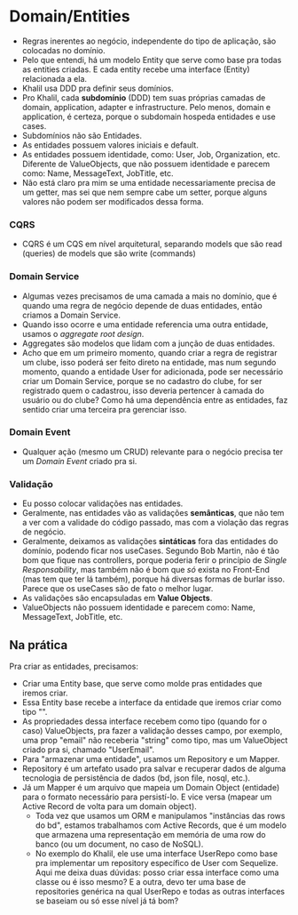# Domain/Entities

- Regras inerentes ao negócio, independente do tipo de aplicação, são colocadas no domínio.
- Pelo que entendi, há um modelo Entity que serve como base pra todas as entities criadas. E cada entity recebe uma interface (Entity<interface>) relacionada a ela.
- Khalil usa DDD pra definir seus domínios.
- Pro Khalil, cada **subdomínio** (DDD) tem suas próprias camadas de domain, application, adapter e infrastructure. Pelo menos, domain e application, é certeza, porque o subdomain hospeda entidades e use cases.
- Subdomínios não são Entidades.
- As entidades possuem valores iniciais e default.
- As entidades possuem identidade, como: User, Job, Organization, etc. Diferente de ValueObjects, que não possuem identidade e parecem como: Name, MessageText, JobTitle, etc.
- Não está claro pra mim se uma entidade necessariamente precisa de um getter, mas sei que nem sempre cabe um setter, porque alguns valores não podem ser modificados dessa forma.

### CQRS

- CQRS é um CQS em nível arquitetural, separando models que são read (queries) de models que são write (commands)

### Domain Service

- Algumas vezes precisamos de uma camada a mais no domínio, que é quando uma regra de negócio depende de duas entidades, então criamos a Domain Service.
- Quando isso ocorre e uma entidade referencia uma outra entidade, usamos o *aggregate root design*.
- Aggregates são modelos que lidam com a junção de duas entidades.
- Acho que em um primeiro momento, quando criar a regra de registrar um clube, isso poderá ser feito direto na entidade, mas num segundo momento, quando a entidade User for adicionada, pode ser necessário criar um Domain Service, porque se no cadastro do clube, for ser registrado quem o cadastrou, isso deveria pertencer à camada do usuário ou do clube? Como há uma dependência entre as entidades, faz sentido criar uma terceira pra gerenciar isso.

### Domain Event

- Qualquer ação (mesmo um CRUD) relevante para o negócio precisa ter um *Domain Event* criado pra si.

### Validação

- Eu posso colocar validações nas entidades.
- Geralmente, nas entidades vão as validações **semânticas**, que não tem a ver com a validade do código passado, mas com a violação das regras de negócio.
- Geralmente, deixamos as validações **sintáticas** fora das entidades do domínio, podendo ficar nos useCases. Segundo Bob Martin, não é tão bom que fique nas controllers, porque poderia ferir o princípio de *Single Responsability*, mas também não é bom que *só* exista no Front-End (mas tem que ter lá também), porque há diversas formas de burlar isso. Parece que os useCases são de fato o melhor lugar.
- As validações são encapsuladas em **Value Objects**.
- ValueObjects não possuem identidade e parecem como: Name, MessageText, JobTitle, etc.

## Na prática

Pra criar as entidades, precisamos:
- Criar uma Entity base, que serve como molde pras entidades que iremos criar.
- Essa Entity base recebe a interface da entidade que iremos criar como tipo "<IEntidadeProps>".
- As propriedades dessa interface recebem como tipo (quando for o caso) ValueObjects, pra fazer a validação desses campo, por exemplo, uma prop "email" não receberia "string" como tipo, mas um ValueObject criado pra si, chamado "UserEmail".
- Para "armazenar uma entidade", usamos um Repository e um Mapper.
- Repository é um artefato usado pra salvar e recuperar dados de alguma tecnologia de persistência de dados (bd, json file, nosql, etc.).
- Já um Mapper é um arquivo que mapeia um Domain Object (entidade) para o formato necessário para persistí-lo. E vice versa (mapear um Active Record de volta para um domain object).
  - Toda vez que usamos um ORM e manipulamos "instâncias das rows do bd", estamos trabalhamos com Active Records, que é um modelo que armazena uma representação em memória de uma row do banco (ou um document, no caso de NoSQL).
  - No exemplo do Khalil, ele use uma interface UserRepo como base pra implementar um repository específico de User com Sequelize. Aqui me deixa duas dúvidas: posso criar essa interface como uma classe ou é isso mesmo? E a outra, devo ter uma base de repositories genérica na qual UserRepo e todas as outras interfaces se baseiam ou só esse nível já tá bom?